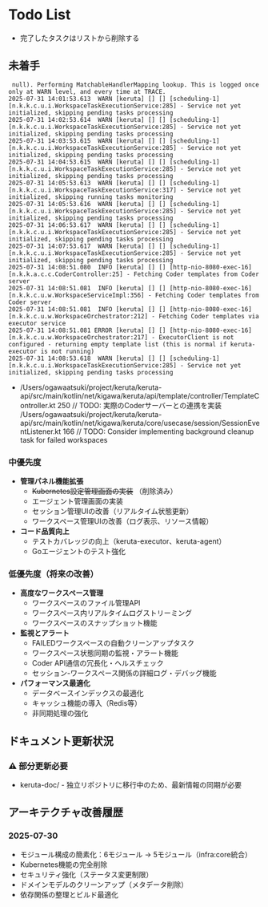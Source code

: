 # Todo List

* 完了したタスクはリストから削除する

## 未着手

```log
 null). Performing MatchableHandlerMapping lookup. This is logged once only at WARN level, and every time at TRACE.
2025-07-31 14:01:53.613  WARN [keruta] [] [] [scheduling-1] [n.k.k.c.u.i.WorkspaceTaskExecutionService:285] - Service not yet initialized, skipping pending tasks processing
2025-07-31 14:02:53.614  WARN [keruta] [] [] [scheduling-1] [n.k.k.c.u.i.WorkspaceTaskExecutionService:285] - Service not yet initialized, skipping pending tasks processing
2025-07-31 14:03:53.615  WARN [keruta] [] [] [scheduling-1] [n.k.k.c.u.i.WorkspaceTaskExecutionService:285] - Service not yet initialized, skipping pending tasks processing
2025-07-31 14:04:53.615  WARN [keruta] [] [] [scheduling-1] [n.k.k.c.u.i.WorkspaceTaskExecutionService:285] - Service not yet initialized, skipping pending tasks processing
2025-07-31 14:05:53.613  WARN [keruta] [] [] [scheduling-1] [n.k.k.c.u.i.WorkspaceTaskExecutionService:317] - Service not yet initialized, skipping running tasks monitoring
2025-07-31 14:05:53.616  WARN [keruta] [] [] [scheduling-1] [n.k.k.c.u.i.WorkspaceTaskExecutionService:285] - Service not yet initialized, skipping pending tasks processing
2025-07-31 14:06:53.617  WARN [keruta] [] [] [scheduling-1] [n.k.k.c.u.i.WorkspaceTaskExecutionService:285] - Service not yet initialized, skipping pending tasks processing
2025-07-31 14:07:53.617  WARN [keruta] [] [] [scheduling-1] [n.k.k.c.u.i.WorkspaceTaskExecutionService:285] - Service not yet initialized, skipping pending tasks processing
2025-07-31 14:08:51.080  INFO [keruta] [] [] [http-nio-8080-exec-16] [n.k.k.a.c.c.CoderController:25] - Fetching Coder templates from Coder server
2025-07-31 14:08:51.081  INFO [keruta] [] [] [http-nio-8080-exec-16] [n.k.k.c.u.w.WorkspaceServiceImpl:356] - Fetching Coder templates from Coder server
2025-07-31 14:08:51.081  INFO [keruta] [] [] [http-nio-8080-exec-16] [n.k.k.c.u.w.WorkspaceOrchestrator:212] - Fetching Coder templates via executor service
2025-07-31 14:08:51.081 ERROR [keruta] [] [] [http-nio-8080-exec-16] [n.k.k.c.u.w.WorkspaceOrchestrator:217] - ExecutorClient is not configured - returning empty template list (this is normal if keruta-executor is not running)
2025-07-31 14:08:53.618  WARN [keruta] [] [] [scheduling-1] [n.k.k.c.u.i.WorkspaceTaskExecutionService:285] - Service not yet initialized, skipping pending tasks processing
```
* /Users/ogawaatsuki/project/keruta/keruta-api/src/main/kotlin/net/kigawa/keruta/api/template/controller/TemplateController.kt
  250 // TODO: 実際のCoderサーバーとの連携を実装
  /Users/ogawaatsuki/project/keruta/keruta-api/src/main/kotlin/net/kigawa/keruta/core/usecase/session/SessionEventListener.kt
  166 // TODO: Consider implementing background cleanup task for failed workspaces
### 中優先度

* **管理パネル機能拡張**
    * ~~Kubernetes設定管理画面の実装~~ （削除済み）
    * エージェント管理画面の実装
    * セッション管理UIの改善（リアルタイム状態更新）
    * ワークスペース管理UIの改善（ログ表示、リソース情報）
* **コード品質向上**
    * テストカバレッジの向上（keruta-executor、keruta-agent）
    * Goエージェントのテスト強化

### 低優先度（将来の改善）

* **高度なワークスペース管理**
    * ワークスペースのファイル管理API
    * ワークスペース内リアルタイムログストリーミング
    * ワークスペースのスナップショット機能
* **監視とアラート**
    * FAILEDワークスペースの自動クリーンアップタスク
    * ワークスペース状態同期の監視・アラート機能
    * Coder API通信の冗長化・ヘルスチェック
    * セッション-ワークスペース関係の詳細ログ・デバッグ機能
* **パフォーマンス最適化**
    * データベースインデックスの最適化
    * キャッシュ機能の導入（Redis等）
    * 非同期処理の強化

## ドキュメント更新状況

### ⚠️ 部分更新必要

* keruta-doc/ - 独立リポジトリに移行中のため、最新情報の同期が必要

## アーキテクチャ改善履歴

### 2025-07-30

- モジュール構成の簡素化：6モジュール → 5モジュール（infra:core統合）
- Kubernetes機能の完全削除
- セキュリティ強化（ステータス変更制限）
- ドメインモデルのクリーンアップ（メタデータ削除）
- 依存関係の整理とビルド最適化
